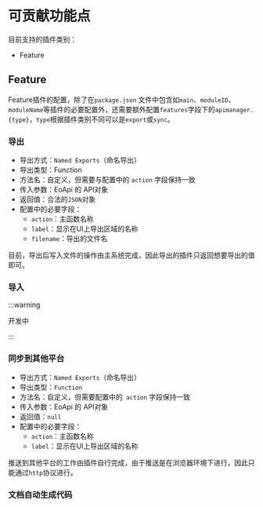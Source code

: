 # 可贡献功能点

目前支持的插件类别：

* Feature

## Feature

Feature插件的配置，除了在`package.json` 文件中包含如`main`、`moduleID`、`moduleName`等插件的必要配置外，还需要额外配置`features`字段下的`apimanager.{type}`，`type`根据插件类别不同可以是`export`或`sync`。

### 导出

- 导出方式：`Named Exports`（命名导出）
- 导出类型：Function
- 方法名：自定义，但需要与配置中的 `action` 字段保持一致
- 传入参数：EoApi 的 API对象
- 返回值：合法的`JSON`对象
- 配置中的必要字段：
  - `action`：主函数名称
  - `label`：显示在UI上导出区域的名称
  - `filename`：导出的文件名

目前，导出后写入文件的操作由主系统完成，因此导出的插件只返回想要导出的值即可。



### 导入

:::warning

开发中

:::



### 同步到其他平台

- 导出方式：`Named Exports`（命名导出）
- 导出类型：`Function`
- 方法名：自定义，但需要配置中的` action` 字段保持一致
- 传入参数：EoApi 的 API对象
- 返回值：`null`
- 配置中的必要字段：
  - `action`：主函数名称
  - `label`：显示在UI上导出区域的名称

推送到其他平台的工作由插件自行完成，由于推送是在浏览器环境下进行，因此只能通过`http`协议进行。



### 文档自动生成代码
